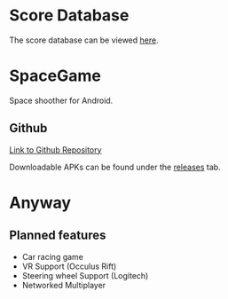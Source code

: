 # Score Database

The score database can be viewed [here](https://games.htl-klu.at/anyway/).

# SpaceGame

Space shoother for Android.

## Github

[Link to Github Repository](https://github.com/NeXTormer/SpaceGamev2)

Downloadable APKs can be found under the [releases](https://github.com/NeXTormer/SpaceGamev2/releases) tab.

# Anyway

## Planned features
* Car racing game
* VR Support (Occulus Rift)
* Steering wheel Support (Logitech)
* Networked Multiplayer
 

